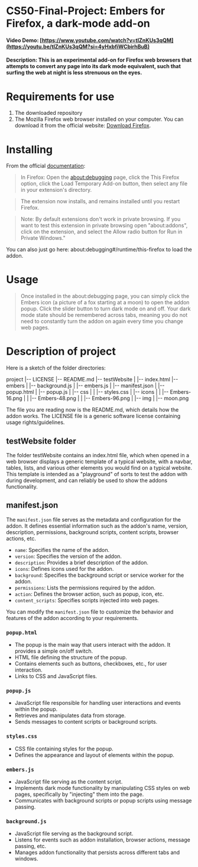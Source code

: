 # CS50-Final-Project: Embers for Firefox, a dark-mode add-on
#### Video Demo:  [https://www.youtube.com/watch?v=tlZnKUs3qQM](https://youtu.be/tlZnKUs3qQM?si=4yHxbfiWCbirhBuB)
#### Description: This is an experimental add-on for Firefox web browsers that attempts to convert any page into its dark mode equivalent, such that surfing the web at night is less strenuous on the eyes.


# Requirements for use
1. The downloaded repository
2. The Mozilla Firefox web browser installed on your computer. You can download it from the official website: [Download Firefox](https://www.mozilla.org/en-US/firefox/new/). 

# Installing

From the official [documentation](https://developer.mozilla.org/en-US/docs/Mozilla/Add-ons/WebExtensions/Your_first_WebExtension): 
>In Firefox: Open the [about:debugging](https://firefox-source-docs.mozilla.org/devtools-user/about_colon_debugging/index.html) page, click the This Firefox option, click the Load Temporary Add-on button, then select any file in your extension's directory.

>The extension now installs, and remains installed until you restart Firefox.

>Note: By default extensions don't work in private browsing. If you want to test this extension in private browsing open "about:addons", click on the extension, and select the Allow radio button for Run in Private Windows."

You can also just go here: about:debugging#/runtime/this-firefox to load the addon.

# Usage
>Once installed in the about:debugging page, you can simply click the Embers icon (a picture of a fox starting at a moon) to open the addon popup.
>Click the slider button to turn dark mode on and off.
>Your dark mode state should be remembered across tabs, meaning you do not need to constantly turn the addon on again every time you change web pages.


# Description of project
Here is a sketch of the folder directories:

project
|-- LICENSE
|-- README.md
|-- testWebsite
|   |-- index.html
|-- embers
|   |-- background.js
|   |-- embers.js
|   |-- manifest.json
|   |-- popup.html
|   |-- popup.js
|   |-- css
|   |   |-- styles.css
|   |-- icons
|   |   |-- Embers-16.png
|   |   |-- Embers-48.png
|   |   |-- Embers-96.png
|   |-- img
|       |-- moon.png

The file you are reading now is the README.md, which details how the addon works. The LICENSE file is a generic software license containing usage rights/guidelines.

## testWebsite folder
The folder testWebsite contains an index.html file, which when opened in a web browser displays a generic template of a typical website, with a navbar, tables, lists, and various other elements you would find on a typical website. This template is intended as a "playground" of sorts to test the addon with during development, and can reliably be used to show the addons functionality.

## manifest.json

The `manifest.json` file serves as the metadata and configuration for the addon. It defines essential information such as the addon's name, version, description, permissions, background scripts, content scripts, browser actions, etc.

- `name`: Specifies the name of the addon.
- `version`: Specifies the version of the addon.
- `description`: Provides a brief description of the addon.
- `icons`: Defines icons used for the addon.
- `background`: Specifies the background script or service worker for the addon.
- `permissions`: Lists the permissions required by the addon.
- `action`: Defines the browser action, such as popup, icon, etc.
- `content_scripts`: Specifies scripts injected into web pages.

You can modify the `manifest.json` file to customize the behavior and features of the addon according to your requirements.

### `popup.html`

- The popup is the main way that users interact with the addon. It provides a simple on/off switch.
- HTML file defining the structure of the popup.
- Contains elements such as buttons, checkboxes, etc., for user interaction.
- Links to CSS and JavaScript files.

### `popup.js`

- JavaScript file responsible for handling user interactions and events within the popup.
- Retrieves and manipulates data from storage.
- Sends messages to content scripts or background scripts.

### `styles.css`

- CSS file containing styles for the popup.
- Defines the appearance and layout of elements within the popup.

### `embers.js`

- JavaScript file serving as the content script.
- Implements dark mode functionality by manipulating CSS styles on web pages, specifically by "injecting" them into the page.
- Communicates with background scripts or popup scripts using message passing.

### `background.js`

- JavaScript file serving as the background script.
- Listens for events such as addon installation, browser actions, message passing, etc.
- Manages addon functionality that persists across different tabs and windows.